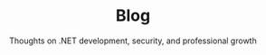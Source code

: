 ---
layout: blog
title: Blog
subtitle: Thoughts on .NET development, security, and professional growth
permalink: /blog/
sidebar: false
lang: nl
ref: blog
pageid: blog
---